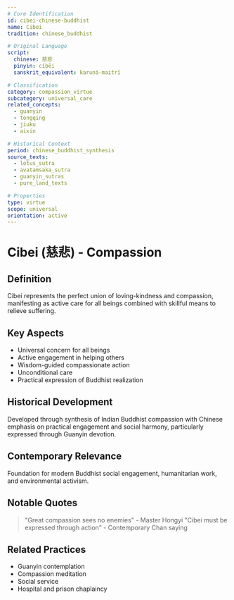 ```yaml
---
# Core Identification
id: cibei-chinese-buddhist
name: Cibei
tradition: chinese_buddhist

# Original Language
script:
  chinese: 慈悲
  pinyin: cíbēi
  sanskrit_equivalent: karuṇā-maitrī

# Classification
category: compassion_virtue
subcategory: universal_care
related_concepts:
  - guanyin
  - tongqing
  - jiuku
  - aixin

# Historical Context
period: chinese_buddhist_synthesis
source_texts:
  - lotus_sutra
  - avatamsaka_sutra
  - guanyin_sutras
  - pure_land_texts

# Properties
type: virtue
scope: universal
orientation: active
---
```


# Cibei (慈悲) - Compassion

## Definition
Cibei represents the perfect union of loving-kindness and compassion, manifesting as active care for all beings combined with skillful means to relieve suffering.

## Key Aspects
- Universal concern for all beings
- Active engagement in helping others
- Wisdom-guided compassionate action
- Unconditional care
- Practical expression of Buddhist realization

## Historical Development
Developed through synthesis of Indian Buddhist compassion with Chinese emphasis on practical engagement and social harmony, particularly expressed through Guanyin devotion.

## Contemporary Relevance
Foundation for modern Buddhist social engagement, humanitarian work, and environmental activism.

## Notable Quotes
> "Great compassion sees no enemies" - Master Hongyi
> "Cibei must be expressed through action" - Contemporary Chan saying

## Related Practices
- Guanyin contemplation
- Compassion meditation
- Social service
- Hospital and prison chaplaincy